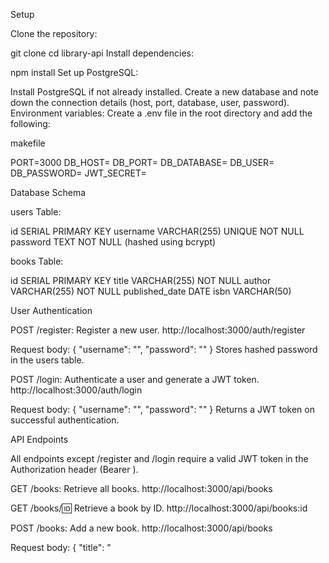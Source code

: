 Setup

Clone the repository:

git clone <repository-url>
cd library-api
Install dependencies:


npm install
Set up PostgreSQL:

Install PostgreSQL if not already installed.
Create a new database and note down the connection details (host, port, database, user, password).
Environment variables:
Create a .env file in the root directory and add the following:

makefile

PORT=3000
DB_HOST=<database-host>
DB_PORT=<database-port>
DB_DATABASE=<database-name>
DB_USER=<database-user>
DB_PASSWORD=<database-password>
JWT_SECRET=<your-jwt-secret>

Database Schema

users Table:

id SERIAL PRIMARY KEY
username VARCHAR(255) UNIQUE NOT NULL
password TEXT NOT NULL (hashed using bcrypt)

books Table:

id SERIAL PRIMARY KEY
title VARCHAR(255) NOT NULL
author VARCHAR(255) NOT NULL
published_date DATE
isbn VARCHAR(50)

User Authentication

POST /register: Register a new user.
http://localhost:3000/auth/register

Request body: { "username": "<username>", "password": "<password>" }
Stores hashed password in the users table.

POST /login: Authenticate a user and generate a JWT token.
http://localhost:3000/auth/login

Request body: { "username": "<username>", "password": "<password>" }
Returns a JWT token on successful authentication.

API Endpoints

All endpoints except /register and /login require a valid JWT token in the Authorization header (Bearer <token>).

GET /books: Retrieve all books.
http://localhost:3000/api/books

GET /books/:id: Retrieve a book by ID.
http://localhost:3000/api/books:id

POST /books: Add a new book.
http://localhost:3000/api/books

Request body: { "title": "<title>", "author": "<author>", "published_date": "<published_date>", "isbn": "<isbn>" }
PUT /books/:id: Update a book by ID.
http://localhost:3000/api/books:id

Request body: { "title": "<new-title>", "author": "<new-author>", "published_date": "<new-published_date>", "isbn": "<new-isbn>" }
DELETE /books/:id: Delete a book by ID.
http://localhost:3000/api/books:id

Implementation Details
Uses express for routing and middleware.
Interacts with PostgreSQL using pg module for database operations.
bcrypt for hashing passwords.
jsonwebtoken for generating and verifying JWT tokens.
Error handling and input validation are implemented for robustness.

Bonus Features

Pagination for the /books endpoint.
Unit tests using jest or mocha for API endpoints.

Usage

Start the server:
npm start
npm run dev

Access API endpoints: Use tools like Postman or curl to interact with the API.

Testing
Run tests using jest or mocha:
npm test
